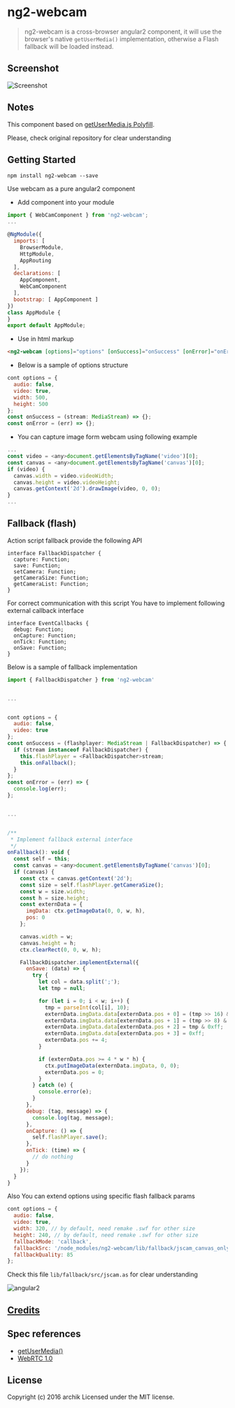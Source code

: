 # ng2-webcam

> ng2-webcam is a cross-browser angular2 component, it will use the browser's native `getUserMedia()` implementation, otherwise a Flash fallback will be loaded instead.

## Screenshot

![Screenshot](https://bytebucket.org/archik/ng2-webcam/raw/0ccfb605f860ba5401b3afe902be251fcf0dd7ab/media/screen.png)

## Notes

This component based on [getUserMedia.js Polyfill](https://github.com/addyosmani/getUserMedia.js).

Please, check original repository for clear understanding


## Getting Started

```
npm install ng2-webcam --save
```

Use webcam as a pure angular2 component

+ Add component into your module
```javascript
import { WebCamComponent } from 'ng2-webcam';
...

@NgModule({
  imports: [
    BrowserModule,
    HttpModule,
    AppRouting
  ],
  declarations: [
    AppComponent,
    WebCamComponent
  ],
  bootstrap: [ AppComponent ]
})
class AppModule {
}
export default AppModule;
```
+ Use in html markup
```html
<ng2-webcam [options]="options" [onSuccess]="onSuccess" [onError]="onError"></ng2-webcam>
```

+ Below is a sample of options structure

```javascript
cont options = {
  audio: false,
  video: true,
  width: 500,
  height: 500
};
const onSuccess = (stream: MediaStream) => {};
const onError = (err) => {};
```

+ You can capture image form webcam using following example
```javascript
...
const video = <any>document.getElementsByTagName('video')[0];
const canvas = <any>document.getElementsByTagName('canvas')[0];
if (video) {
  canvas.width = video.videoWidth;
  canvas.height = video.videoHeight;
  canvas.getContext('2d').drawImage(video, 0, 0);
}
...
```

## Fallback (flash)

Action script fallback provide the following API

```
interface FallbackDispatcher {
  capture: Function;
  save: Function;
  setCamera: Function;
  getCameraSize: Function;
  getCameraList: Function;
}
```

For correct communication with this script You have to implement following external callback interface

```
interface EventCallbacks {
  debug: Function;
  onCapture: Function;
  onTick: Function;
  onSave: Function;
}
```

Below is a sample of fallback implementation

```javascript
import { FallbackDispatcher } from 'ng2-webcam'


...


cont options = {
  audio: false,
  video: true
};
const onSuccess = (flashplayer: MediaStream | FallbackDispatcher) => {
  if (stream instanceof FallbackDispatcher) {
    this.flashPlayer = <FallbackDispatcher>stream;
    this.onFallback();
  }
};
const onError = (err) => {
  console.log(err);
};


...


/**
 * Implement fallback external interface
 */
onFallback(): void {
  const self = this;
  const canvas = <any>document.getElementsByTagName('canvas')[0];
  if (canvas) {
    const ctx = canvas.getContext('2d');
    const size = self.flashPlayer.getCameraSize();
    const w = size.width;
    const h = size.height;
    const externData = {
      imgData: ctx.getImageData(0, 0, w, h),
      pos: 0
    };

    canvas.width = w;
    canvas.height = h;
    ctx.clearRect(0, 0, w, h);

    FallbackDispatcher.implementExternal({
      onSave: (data) => {
        try {
          let col = data.split(';');
          let tmp = null;

          for (let i = 0; i < w; i++) {
            tmp = parseInt(col[i], 10);
            externData.imgData.data[externData.pos + 0] = (tmp >> 16) & 0xff;
            externData.imgData.data[externData.pos + 1] = (tmp >> 8) & 0xff;
            externData.imgData.data[externData.pos + 2] = tmp & 0xff;
            externData.imgData.data[externData.pos + 3] = 0xff;
            externData.pos += 4;
          }

          if (externData.pos >= 4 * w * h) {
            ctx.putImageData(externData.imgData, 0, 0);
            externData.pos = 0;
          }
        } catch (e) {
          console.error(e);
        }
      },
      debug: (tag, message) => {
        console.log(tag, message);
      },
      onCapture: () => {
        self.flashPlayer.save();
      },
      onTick: (time) => {
        // do nothing
      }
    });
  }
}
```

Also You can extend options using specific flash fallback params

```javascript
cont options = {
  audio: false,
  video: true,
  width: 320, // by default, need remake .swf for other size
  height: 240, // by default, need remake .swf for other size
  fallbackMode: 'callback',
  fallbackSrc: '/node_modules/ng2-webcam/lib/fallback/jscam_canvas_only.swf', // you can put your fallback swf
  fallbackQuality: 85
};
```

Check this file `lib/fallback/src/jscam.as` for clear understanding

![angular2](https://bytebucket.org/archik/ng2-webcam/raw/fa43c0a740dc806ed53022b9fc440aba169ab6e1/media/tech.png)

## [Credits](https://github.com/addyosmani/getUserMedia.js#credits)

## Spec references

* [getUserMedia()](https://w3c.github.io/mediacapture-main/getusermedia.html)
* [WebRTC 1.0](http://w3c.github.io/webrtc-pc/)

## License
Copyright (c) 2016 archik
Licensed under the MIT license.
